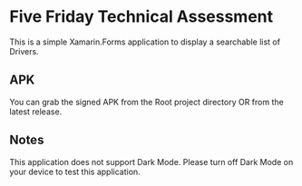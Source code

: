 # Five Friday Technical Assessment

This is a simple Xamarin.Forms application to display a searchable list of Drivers.

## APK
You can grab the signed APK from the Root project directory OR from the latest release.

## Notes
This application does not support Dark Mode.  Please turn off Dark Mode on your device to test this application.
